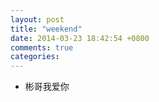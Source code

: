 ```yaml
---
layout: post
title: "weekend"
date: 2014-03-23 18:42:54 +0800
comments: true
categories: 
---
```


- 彬哥我爱你
